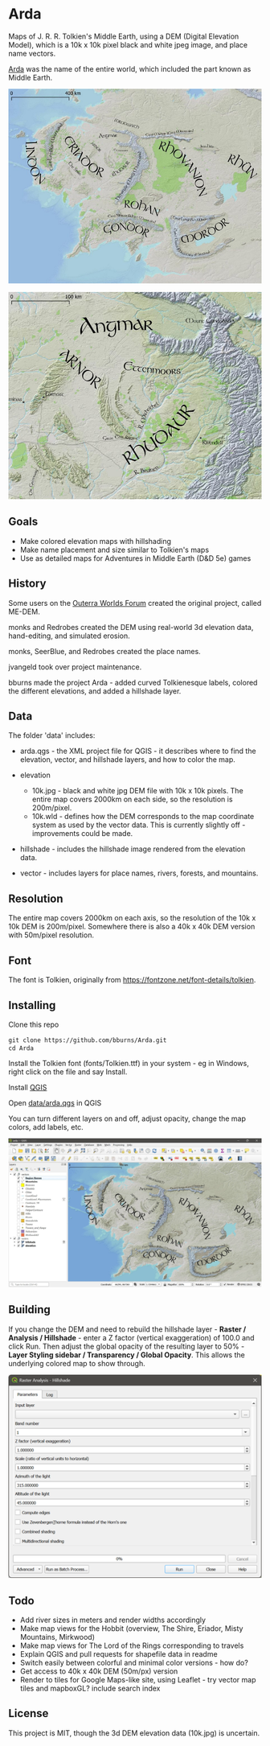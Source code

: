 # Arda

Maps of J. R. R. Tolkien's Middle Earth, using a DEM (Digital Elevation Model), which is a 10k x 10k pixel black and white jpeg image, and place name vectors.

[Arda](https://en.wikipedia.org/wiki/Arda_(Tolkien)) was the name of the entire world, which included the part known as Middle Earth. 

![all](./images/map-all.jpg)

![ettenmoors](./images/map-ettenmoors.jpg)

## Goals

- Make colored elevation maps with hillshading
- Make name placement and size similar to Tolkien's maps
- Use as detailed maps for Adventures in Middle Earth (D&D 5e) games

## History

Some users on the [Outerra Worlds Forum](http://worlds.outercraft.com/forum/index.php) created the original project, called ME-DEM. 

monks and Redrobes created the DEM using real-world 3d elevation data, hand-editing, and simulated erosion. 

monks, SeerBlue, and Redrobes created the place names. 

jvangeld took over project maintenance.

bburns made the project Arda - added curved Tolkienesque labels, colored the different elevations, and added a hillshade layer.

## Data

The folder 'data' includes:

- arda.qgs - the XML project file for QGIS - it describes where to find the elevation, vector, and hillshade layers, and how to color the map.

- elevation 
  - 10k.jpg - black and white jpg DEM file with 10k x 10k pixels. The entire map covers 2000km on each side, so the resolution is 200m/pixel. 
  - 10k.wld - defines how the DEM corresponds to the map coordinate system as used by the vector data. This is currently slightly off - improvements could be made. 

- hillshade - includes the hillshade image rendered from the elevation data.

- vector - includes layers for place names, rivers, forests, and mountains.


## Resolution

The entire map covers 2000km on each axis, so the resolution of the 10k x 10k DEM is 200m/pixel. Somewhere there is also a 40k x 40k DEM version with 50m/pixel resolution.


## Font

The font is Tolkien, originally from https://fontzone.net/font-details/tolkien. 


## Installing

Clone this repo

    git clone https://github.com/bburns/Arda.git
    cd Arda

Install the Tolkien font (fonts/Tolkien.ttf) in your system - eg in Windows, right click on the file and say Install. 

Install [QGIS](https://qgis.org/)

Open [data/arda.qgs](./data/arda.qgs) in QGIS

You can turn different layers on and off, adjust opacity, change the map colors, add labels, etc.

![qgis](./images/qgis-screen.jpg)


## Building

If you change the DEM and need to rebuild the hillshade layer - **Raster / Analysis / Hillshade** - enter a Z factor (vertical exaggeration) of 100.0 and click Run. Then adjust the global opacity of the resulting layer to 50% - **Layer Styling sidebar / Transparency / Global Opacity**. This allows the underlying colored map to show through. 

![hillshade](./images/qgis-hillshade.png)


## Todo

- Add river sizes in meters and render widths accordingly
- Make map views for the Hobbit (overview, The Shire, Eriador, Misty Mountains, Mirkwood)
- Make map views for The Lord of the Rings corresponding to travels
- Explain QGIS and pull requests for shapefile data in readme
- Switch easily between colorful and minimal color versions - how do?
- Get access to 40k x 40k DEM (50m/px) version
- Render to tiles for Google Maps-like site, using Leaflet - try vector map tiles and mapboxGL? include search index


## License

This project is MIT, though the 3d DEM elevation data (10k.jpg) is uncertain.
